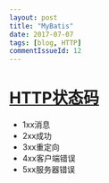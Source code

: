 ```yaml
---
layout: post
title: "MyBatis"
date: 2017-07-07
tags: [blog, HTTP]
commentIssueId: 12
---
```



# [HTTP状态码](https://zh.wikipedia.org/wiki/HTTP%E7%8A%B6%E6%80%81%E7%A0%81)

* 1xx消息
* 2xx成功
* 3xx重定向
* 4xx客户端错误
* 5xx服务器错误
